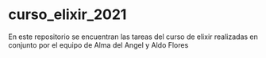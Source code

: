 # curso_elixir_2021
En este repositorio se encuentran las tareas del curso de elixir realizadas en conjunto por el equipo de Alma del Angel y Aldo Flores
